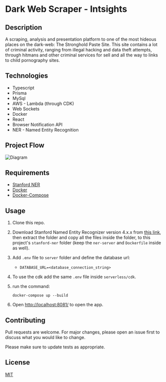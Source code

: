 # Dark Web Scraper - Intsights

## Description

A scraping, analysis and presentation platform to one of the most hideous places on the dark-web: The Stronghold Paste Site. This site contains a lot of criminal activity, ranging from illegal hacking and data theft attempts, through hitmans and other criminal services for sell and all the way to links to child pornography sites.

## Technologies

- Typescript
- Prisma
- MySql
- AWS - Lambda (through CDK)
- Web Sockets
- Docker
- React
- Browser Notification API
- NER - Named Entity Recognition

## Project Flow

![Diagram](https://i.ibb.co/48TRJ4P/Untitled-Diagram-drawio.png)

## Requirements

- [Stanford NER](https://nlp.stanford.edu/software/CRF-NER.shtml#:~:text=Download%20Stanford%20Named%20Entity%20Recognizer%20version%204.2.0)
- [Docker](https://docs.docker.com/get-docker/)
- [Docker-Compose](https://docs.docker.com/compose/install/)

## Usage

1. Clone this repo.
2. Download Stanford Named Entity Recognizer version 4.x.x from [this link](https://nlp.stanford.edu/software/CRF-NER.shtml#:~:text=Download%20Stanford%20Named%20Entity%20Recognizer%20version%204.2.0), then extract the folder and copy all the files inside the folder, to this project's `stanford-ner` folder (keep the `ner-server` and `Dockerfile` inside as well).
3. Add `.env` file to `server` folder and define the database url:
   - `DATABASE_URL=<database_connection_string>`
4. To use the cdk add the same `.env` file inside `serverless/cdk`.
5. run the command:

   ```
   docker-compose up --build
   ```

6. Open [http://localhost:8081/](http://localhost:8081/) to open the app.

## Contributing

Pull requests are welcome. For major changes, please open an issue first to discuss what you would like to change.

Please make sure to update tests as appropriate.

## License

[MIT](https://choosealicense.com/licenses/mit/)
